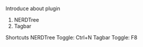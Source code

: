 Introduce about plugin

1. NERDTree
2. Tagbar

Shortcuts
NERDTree Toggle: Ctrl+N
Tagbar Toggle: F8

